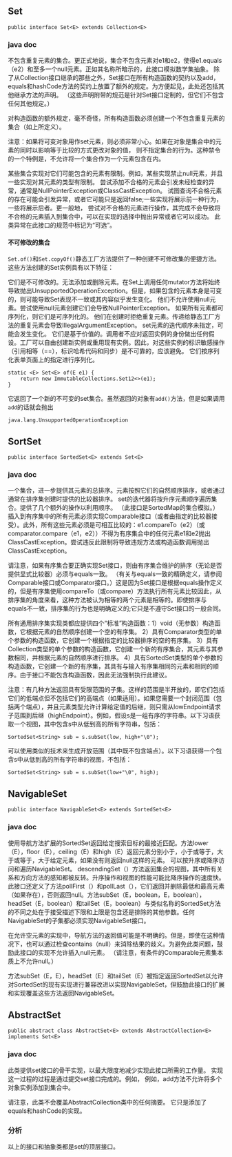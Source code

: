 ## Set ##

    public interface Set<E> extends Collection<E>

### java doc ###
不包含重复元素的集合。更正式地说，集合不包含元素对e1和e2，使得e1.equals（e2）和至多一个null元素。正如其名称所暗示的，此接口模拟数学集抽象。
除了从Collection接口继承的那些之外，Set接口在所有构造函数的契约以及add，equals和hashCode方法的契约上放置了额外的规定。为方便起见，此处还包括其他继承方法的声明。 （这些声明附带的规范是针对Set接口定制的，但它们不包含任何其他规定。）

对构造函数的额外规定，毫不奇怪，所有构造函数必须创建一个不包含重复元素的集合（如上所定义）。

注意：如果将可变对象用作set元素，则必须非常小心。如果在对象是集合中的元素的同时以影响等于比较的方式更改对象的值，
则不指定集合的​​行为。这种禁令的一个特例是，不允许将一个集合作为一个元素包含在内。

某些集合实现对它们可能包含的元素有限制。例如，某些实现禁止null元素，并且一些实现对其元素的类型有限制。
尝试添加不合格的元素会引发未经检查的异常，通常是NullPointerException或ClassCastException。
试图查询不合格元素的存在可能会引发异常，或者它可能只是返回false;一些实现将展示前一种行为，一些将展示后者。更一般地，
尝试对不合格的元素进行操作，其完成不会导致将不合格的元素插入到集合中，可以在实现的选择中抛出异常或者它可以成功。
此类异常在此接口的规范中标记为“可选”。

#### 不可修改的集合 ####

`Set.of()`和`Set.copyOf()`静态工厂方法提供了一种创建不可修改集的便捷方法。这些方法创建的Set实例具有以下特征：

它们是不可修改的。无法添加或删除元素。在Set上调用任何mutator方法将始终导致抛出UnsupportedOperationException。但是，如果包含的元素本身是可变的，则可能导致Set表现不一致或其内容似乎发生变化。
他们不允许使用null元素。尝试使用null元素创建它们会导致NullPointerException。
如果所有元素都可序列化，则它们是可序列化的。
他们在创建时拒绝重复元素。传递给静态工厂方法的重复元素会导致IllegalArgumentException。
set元素的迭代顺序未指定，可能会发生变化。
它们是基于价值的。调用者不应对返回实例的身份做出任何假设。工厂可以自由创建新实例或重用现有实例。因此，对这些实例的标识敏感操作（引用相等（==），标识哈希代码和同步）是不可靠的，应该避免。
它们按序列化表单页面上的指定进行序列化。




    static <E> Set<E> of(E e1) {
        return new ImmutableCollections.Set12<>(e1);
    }

它返回了一个新的不可变的set集合。虽然返回的对象有`add()`方法，但是如果调用`add`的话就会抛出

    java.lang.UnsupportedOperationException


## SortSet ##

    public interface SortedSet<E> extends Set<E>

### java doc ###

一个集合，进一步提供其元素的总排序。元素按照它们的自然顺序排序，或者通过通常在排序集创建时提供的比较器排序。 set的迭代器将按升序元素顺序遍历集合。提供了几个额外的操作以利用顺序。 （此接口是SortedMap的集合模拟。）
插入到有序集中的所有元素必须实现Comparable接口（或者由指定的比较器接受）。此外，所有这些元素必须是可相互比较的：e1.compareTo（e2）（或comparator.compare（e1，e2））不得为有序集合中的任何元素e1和e2抛出ClassCastException。尝试违反此限制将导致违规方法或构造函数调用抛出ClassCastException。

请注意，如果有序集合要正确实现Set接口，则由有序集合维护的排序（无论是否提供显式比较器）必须与equals一致。 （有关与equals一致的精确定义，请参阅Comparable接口或Comparator接口。）这是因为Set接口是根据equals操作定义的，但是有序集使用compareTo（或compare）方法执行所有元素比较因此，从排序集的角度来看，这种方法被认为相等的两个元素是相等的。即使排序与equals不一致，排序集的行为也是明确定义的;它只是不遵守Set接口的一般合同。

所有通用排序集实现类都应提供四个“标准”构造函数：1）void（无参数）构造函数，它根据元素的自然顺序创建一个空的有序集。 2）具有Comparator类型的单个参数的构造函数，它创建一个根据指定的比较器排序的空的有序集。 3）具有Collection类型的单个参数的构造函数，它创建一个新的有序集合，其元素与其参数相同，并根据元素的自然顺序进行排序。 4）具有SortedSet类型的单个参数的构造函数，它创建一个新的有序集，其具有与输入有序集相同的元素和相同的顺序。由于接口不能包含构造函数，因此无法强制执行此建议。

注意：有几种方法返回具有受限范围的子集。这样的范围是半开放的，即它们包括它们的低端点但不包括它们的高端点（如果适用）。如果您需要一个封闭范围（包括两个端点），并且元素类型允许计算给定值的后继，则只需从lowEndpoint请求子范围到后继（highEndpoint）。例如，假设s是一组有序的字符串。以下习语获取一个视图，其中包含s中从低到高的所有字符串，包括：

    SortedSet<String> sub = s.subSet(low, high+"\0");

可以使用类似的技术来生成开放范围（其中既不包含端点）。以下习语获得一个包含s中从低到高的所有字符串的视图，不包括：

    SortedSet<String> sub = s.subSet(low+"\0", high);


## NavigableSet ##

    public interface NavigableSet<E> extends SortedSet<E>

### java doc ###

使用导航方法扩展的SortedSet返回给定搜索目标的最接近匹配。方法lower（E），floor（E），ceiling（E）和high（E）返回元素分别小于，小于或等于，大于或等于，大于给定元素，如果没有则返回null这样的元素。
可以按升序或降序访问和遍历NavigableSet。 descendingSet（）方法返回集合的视图，其中所有关系和方向方法的感知都被反转。升序操作和视图的性能可能比降序操作的速度快。此接口还定义了方法pollFirst（）和pollLast（），它们返回并删除最低和最高元素（如果存在），否则返回null。方法subSet（E，boolean，E，boolean），headSet（E，boolean）和tailSet（E，boolean）与类似名称的SortedSet方法的不同之处在于接受描述下限和上限是包含还是排除的其他参数。任何NavigableSet的子集都必须实现NavigableSet接口。

在允许空元素的实现中，导航方法的返回值可能是不明确的。但是，即使在这种情况下，也可以通过检查contains（null）来消除结果的歧义。为避免此类问题，鼓励此接口的实现不允许插入null元素。
 （请注意，有条件的Comparable元素集本质上不允许null。）

方法subSet（E，E），headSet（E）和tailSet（E）被指定返回SortedSet以允许对SortedSet的现有实现进行兼容改进以实现NavigableSet，但鼓励此接口的扩展和实现覆盖这些方法返回NavigableSet。

## AbstractSet ##

    public abstract class AbstractSet<E> extends AbstractCollection<E> implements Set<E>

### java doc ###
此类提供set接口的骨干实现，以最大限度地减少实现此接口所需的工作量。
实现这一过程的过程是通过提交set接口完成的。例如， 例如，add方法不允许将多个对象实例添加到集合中。

请注意，此类不会覆盖AbstractCollection类中的任何摘要。 它只是添加了equals和hashCode的实现。


### 分析 ###

以上的接口和抽象类都是set的顶层接口。